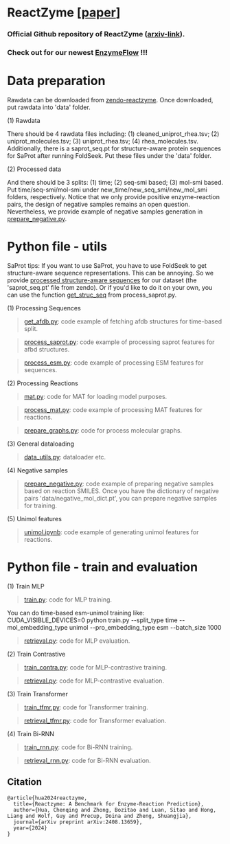 # ReactZyme [[paper](https://www.arxiv.org/abs/2408.13659)]
### Official Github repository of ReactZyme ([arxiv-link](https://www.arxiv.org/abs/2408.13659)).

### Check out for our newest [EnzymeFlow](https://github.com/WillHua127/EnzymeFlow) !!!

# Data preparation

Rawdata can be downloaded from [zendo-reactzyme](https://zenodo.org/records/13635807). Once downloaded, put rawdata into 'data' folder.

(1) Rawdata

There should be 4 rawdata files including: (1) cleaned_uniprot_rhea.tsv; (2) uniprot_molecules.tsv; (3) uniprot_rhea.tsv; (4) rhea_molecules.tsv.
Additionally, there is a saprot_seq.pt for structure-aware protein sequences for SaProt after running FoldSeek.
Put these files under the 'data' folder.

(2) Processed data

And there should be 3 splits: (1) time; (2) seq-smi based; (3) mol-smi based. Put time/seq-smi/mol-smi under new_time/new_seq_smi/new_mol_smi folders, respectively. Notice that we only provide positive enzyme-reaction pairs, the design of negative samples remains an open question. Nevertheless, we provide example of negative samples generation in [prepare_negative.py](https://github.com/WillHua127/ReactZyme/blob/main/prepare_negative.py).

# Python file - utils

SaProt tips: If you want to use SaProt, you have to use FoldSeek to get structure-aware sequence representations. This can be annoying. So we provide [processed structure-aware sequences](https://zenodo.org/records/13635807) for our dataset (the 'saprot_seq.pt' file from zendo). Or if you'd like to do it on your own, you can use the function [get_struc_seq](https://github.com/WillHua127/ReactZyme/blob/main/process_saprot.py) from process_saprot.py.


(1) Processing Sequences

>[get_afdb.py](https://github.com/WillHua127/ReactZyme/blob/main/get_afdb.py): code example of fetching afdb structures for time-based split.

>[process_saprot.py](https://github.com/WillHua127/ReactZyme/blob/main/process_saprot.py): code example of processing saprot features for afbd structures.

>[process_esm.py](https://github.com/WillHua127/ReactZyme/blob/main/process_esm.py): code example of processing ESM features for sequences.



(2) Processing Reactions

>[mat.py](https://github.com/WillHua127/ReactZyme/blob/main/mat.py): code for MAT for loading model purposes.

>[process_mat.py](https://github.com/WillHua127/ReactZyme/blob/main/process_mat.py): code example of processing MAT features for reactions.

>[prepare_graphs.py](https://github.com/WillHua127/ReactZyme/blob/main/prepare_graphs.py): code for process molecular graphs.



(3) General dataloading

>[data_utils.py](https://github.com/WillHua127/ReactZyme/blob/main/data_utils.py): dataloader etc.




(4) Negative samples
>[prepare_negative.py](https://github.com/WillHua127/ReactZyme/blob/main/prepare_negative.py): code example of preparing negative samples based on reaction SMILES. Once you have the dictionary of negative pairs 'data/negative_mol_dict.pt', you can prepare negative samples for training.


(5) Unimol features

> [unimol.ipynb](https://github.com/WillHua127/ReactZyme/blob/main/unimol.ipynb): code example of generating unimol features for reactions.


# Python file - train and evaluation


(1) Train MLP


>[train.py](https://github.com/WillHua127/ReactZyme/blob/main/train.py): code for MLP training. 

You can do time-based esm-unimol training like: CUDA_VISIBLE_DEVICES=0 python train.py --split_type time --mol_embedding_type unimol --pro_embedding_type esm --batch_size 1000

>[retrieval.py](https://github.com/WillHua127/ReactZyme/blob/main/retrieval.py): code for MLP evaluation.



(2) Train Contrastive


>[train_contra.py](https://github.com/WillHua127/ReactZyme/blob/main/train_contra.py): code for MLP-contrastive training. 


>[retrieval.py](https://github.com/WillHua127/ReactZyme/blob/main/retrieval.py): code for MLP-contrastive evaluation.



(3) Train Transformer


>[train_tfmr.py](https://github.com/WillHua127/ReactZyme/blob/main/train_tfmr.py): code for Transformer training. 


>[retrieval_tfmr.py](https://github.com/WillHua127/ReactZyme/blob/main/retrieval_tfmr.py): code for Transformer evaluation.




(4) Train Bi-RNN


>[train_rnn.py](https://github.com/WillHua127/ReactZyme/blob/main/train_rnn.py): code for Bi-RNN training. 


>[retrieval_rnn.py](https://github.com/WillHua127/ReactZyme/blob/main/retrieval_rnn.py): code for Bi-RNN evaluation.



## Citation
```
@article{hua2024reactzyme,
  title={Reactzyme: A Benchmark for Enzyme-Reaction Prediction},
  author={Hua, Chenqing and Zhong, Bozitao and Luan, Sitao and Hong, Liang and Wolf, Guy and Precup, Doina and Zheng, Shuangjia},
  journal={arXiv preprint arXiv:2408.13659},
  year={2024}
}
```
